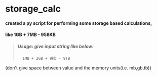 # storage_calc
#### created a py script for performing some storage based calculations,  
#### like 1GB + 7MB - 958KB

> ##### Usage: give input string like below:
>       1MB + 2GB + 9kb - 9TB

(don't give space between value and the memory units(i.e. mb,gb,tb))
